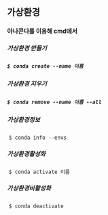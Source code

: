 ## 가상환경

#### 아나콘다를 이용해 cmd에서

##### 가상환경 만들기

##### 	`$ conda create --name 이름`

##### 가상환경 지우기

##### 	`$ conda remove --name 이름 --all`

##### 가상환경정보

​	`$ conda info --envs`

##### 가상환경활성화

​	`$ conda activate 이름`

##### 가상환경비활성화

​	`$ conda deactivate`




